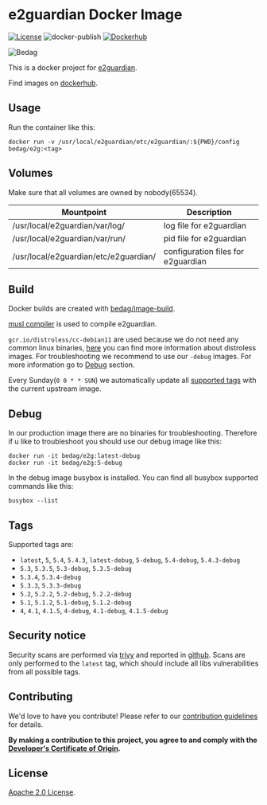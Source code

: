 <!-- - Copyright © 2021 Bedag Informatik AG Licensed under the Apache License, Version 2.0 (the "License"); you may not use this file except in compliance with the License. You may obtain a copy of the License at http://www.apache.org/licenses/LICENSE-2.0 Unless required by applicable law or agreed to in writing, software distributed under the License is distributed on an "AS IS" BASIS, WITHOUT WARRANTIES OR CONDITIONS OF ANY KIND, either express or implied. See the License for the specific language governing permissions and limitations under the License. -->

 # e2guardian Docker Image

[![License](https://img.shields.io/badge/License-Apache%202.0-blue.svg)](https://opensource.org/licenses/Apache-2.0) ![docker-publish](https://github.com/bedag/docker-e2g/workflows/docker-publish/badge.svg) [![Dockerhub](https://img.shields.io/docker/pulls/bedag/e2g?style=plastic)](https://hub.docker.com/r/bedag/e2g)

![Bedag](https://www.bedag.ch/wGlobal/wGlobal/layout/images/logo.svg)

This is a docker project for [e2guardian](https://github.com/e2guardian/e2guardian/).

Find images on [dockerhub](https://hub.docker.com/repository/docker/bedag/e2g).

## Usage

Run the container like this:

```
docker run -v /usr/local/e2guardian/etc/e2guardian/:${PWD}/config bedag/e2g:<tag>
```

## Volumes

Make sure that all volumes are owned by nobody(65534).

Mountpoint                            | Description
------------------------------------- | ----------------------------------
/usr/local/e2guardian/var/log/        | log file for e2guardian
/usr/local/e2guardian/var/run/        | pid file for e2guardian
/usr/local/e2guardian/etc/e2guardian/ | configuration files for e2guardian

## Build

Docker builds are created with [bedag/image-build](https://github.com/bedag/image-build).

[musl compiler](https://www.musl-libc.org/how.html) is used to compile e2guardian.

`gcr.io/distroless/cc-debian11` are used because we do not need any common linux binaries, [here](https://github.com/GoogleContainerTools/distroless) you can find more information about distroless images. For troubleshooting we recommend to use our `-debug` images. For more information go to [Debug](#Debug) section.

Every Sunday(`0 0 * * SUN`) we automatically update all [supported tags](#Tags) with the current upstream image.

## Debug

In our production image there are no binaries for troubleshooting. Therefore if u like to troubleshoot you should use our debug image like this:

```
docker run -it bedag/e2g:latest-debug
docker run -it bedag/e2g:5-debug
```

In the debug image busybox is installed. You can find all busybox supported commands like this:

```
busybox --list
```

## Tags

Supported tags are:

- `latest`, `5`, `5.4`, `5.4.3`, `latest-debug`, `5-debug`, `5.4-debug`, `5.4.3-debug`
- `5.3`, `5.3.5`, `5.3-debug`, `5.3.5-debug`
- `5.3.4`, `5.3.4-debug`
- `5.3.3`, `5.3.3-debug`
- `5.2`, `5.2.2`, `5.2-debug`, `5.2.2-debug`
- `5.1`, `5.1.2`, `5.1-debug`, `5.1.2-debug`
- `4`, `4.1`, `4.1.5`, `4-debug`, `4.1-debug`, `4.1.5-debug`

## Security notice

Security scans are performed via [trivy](https://github.com/aquasecurity/trivy) and reported in [github](./security). Scans are only performed to the `latest` tag, which should include all libs vulnerabilities from all possible tags.

## Contributing

We'd love to have you contribute! Please refer to our [contribution guidelines](CONTRIBUTING.md) for details.

**By making a contribution to this project, you agree to and comply with the [Developer's Certificate of Origin](./DCO).**

## License

[Apache 2.0 License](./LICENSE).
